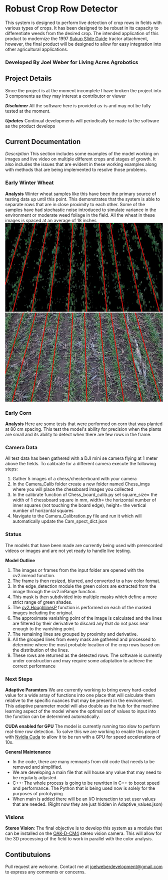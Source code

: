 # Robust Crop Row Detector

This system is designed to perform live detection of crop rows in fields with various types of crops. It has been designed to be robust in its capacity to differentiate weeds from the desired crop. The intended application of this product to modernize the 1997 [Sukup Slide Guide](https://drive.google.com/file/d/1C9tRUihWTYV-mEKkKOlWpIxzGHnaR0qW/view?usp=sharing) tractor attachment, however, the final product will be designed to allow for easy integration into other agricultural applications.

### Developed By Joel Weber for Living Acres Agrobotics

## Project Details 
Since the project is at the moment incomplete I have broken the project into 3 components as they may interest a contributor or viewer

***Disclaimer*** All the software here is provided as-is and may not be fully tested at the moment. 

***Updates*** Continual developments will periodically be made to the software as the product develops


## Current Documentation
  *Description* This section includes some examples of the model working on images and live video on multiple different crops and stages of growth. It also includes the issues that 
  are evident in these working examples along with methods that are being implemented to resolve those problems. 

  ### Early Winter Wheat
  **Analysis** Winter wheat samples like this have been the primary source of testing data up until this point. This demonstrates that the system is able to separate rows that are 
  in close proximity to each other. Some of the samples have had stochastic noise introduced to simulate variance in the environment or moderate weed foliage in the field. All the 
  wheat in these images is spaced at an average of 18 inches
  [![Detection on winter wheat with mask and noise](Demonstration_data\Readme_images\winter_wheat_1_mask_noise.jpg)](https://youtu.be/lmLJby_kZS8)
  [![Detection on winter wheat without mask and noise](Demonstration_data\Readme_images\winter_wheat_1.jpg)](https://youtu.be/QxzcWDdI4Ac)


  ### Early Corn
  **Analysis** Here are some tests that were performed on corn that was planted at 80 cm spacing. This test the model's ability for precision when the plants are small and its ability to detect when there are few rows in the frame. 

 ### Camera Data
  All test data has been gathered with a DJI mini se camera flying at 1 meter above the fields.
  To calibrate for a different camera execute the following steps:
   1. Gather 5 images of a chess/checkerboard with your camera
   2. In the Camera_Calib folder create a new folder named Chess_imgs where you will place the chessboard images you collected 
   3. In the calibrate function of Chess_board_calib.py set square_size= the width of 1 chessboard square in mm, width= the horizontal number of inner squares (not touching the board edge), height= the vertical number of horizontal squares 
   4. Navigate to the Camera_Calibration.py file and run it which will automatically update the Cam_spect_dict.json 


 ### Status
  The models that have been made are currently being used with prerecorded videos or images and are not yet ready to handle live testing. 
  
  **Model Outline**
   1. The images or frames from the input folder are opened with the cv2.imread function.
   2. The frame is then resized, blurred, and converted to a hsv color format.
   3. In the edge_detection module the green colors are extracted from the image through the cv2.inRange function.
   4. This mask is then subdivided into multiple masks which define a more strict range of green shades.
   5. The [cv2.HoughlinesP](https://docs.opencv.org/3.4/dd/d1a/group__imgproc__feature.html#ga8618180a5948286384e3b7ca02f6feeb) function is performed on each of the masked images including the original.
   6. The approximate vanishing point of the image is calculated and the lines are filtered by their derivative to discard any that do not pass near enough to the vanishing point.
   7. The remaining lines are grouped by proximity and derivative.
   8. All the grouped lines from every mask are gathered and processed to determine where the most probable location of the crop rows based on the distribution of the lines.
   9. These rows are returned as the detected rows.
  The software is currently under construction and may require some adaptation to achieve the correct performance 
 ### Next Steps 
  **Adaptive Paramters**
   We are currently working to bring every hard-coded value for a wide array of functions into one place that will calculate them relative to the specific nuances that may be present in the environment. This adaptive parameter model will also double as the hub for the machine learning aspect of the model where the optimal set of values to input into the function can be determined automatically.
   
  **CUDA enabled for GPU**
   The model is currently running too slow to perform real-time row detection. To solve this we are working to enable this project with [Nvidia Cuda](https://developer.nvidia.com/cuda-zone#:~:text=CUDA%C2%AE%20is%20a%20parallel,harnessing%20the%20power%20of%20GPUs) to allow it to be run with a GPU for speed accelerations of 10x. 

 **General Maintenance**
  - In the code, there are many remnants from old code that needs to be removed and simplified.
  - We are developing a main file that will house any value that may need to be regularly adjusted.
  - C++: The whole process is going to be rewritten in C++ to boost speed and performance. The Python that is being used now is solely for the purposes of prototyping
  - When main is added there will be an I/O interaction to set user values that are needed. (Right now they are just hidden in Adaptive_values.json)

 ### Visions
  **Stereo Vision**:
   The final objective is to develop this system as a module that can be installed on the [OAK-D-CM4](https://docs.luxonis.com/projects/hardware/en/latest/pages/DM1097.html) stereo vision camera. This will allow for the 3D processing of the field to work in parallel with the color analysis. 


## Contibutuions
Pull request are welcome. Contact me at joelweberdevelopment@gmail.com to express any comments or concerns.


